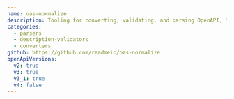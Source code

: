 ```yaml
---
name: oas-normalize
description: Tooling for converting, validating, and parsing OpenAPI, Swagger, and Postman API definitions
categories:
  - parsers
  - description-validators
  - converters
github: https://github.com/readmeio/oas-normalize
openApiVersions:
  v2: true
  v3: true
  v3_1: true
  v4: false
---
```

